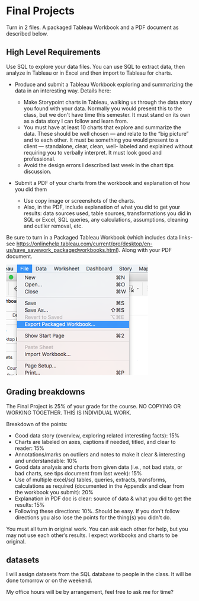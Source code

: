 
# Final Projects

Turn in 2 files. A packaged Tableau Workbook and a PDF document as described below.


## High Level Requirements

Use SQL to explore your data files. You can use SQL to extract data, then analyze in Tableau or in Excel and then import to Tableau for charts.

* Produce and submit a Tableau Workbook exploring and summarizing the data in an interesting way. Details here:

    - Make Storypoint charts in Tableau, walking us through the data story you found with your data.  Normally you would present this to the class, but we don't have time this semester. It must stand on its own as a data story I can follow and learn from.
    - You must have at least 10 charts that explore and summarize the data.  These should be well chosen — and relate to the “big picture” and to each other. It must be something you would present to a client — standalone, clear, clean, well- labeled and explained without requiring you to verbally interpret.  It must look good and professional.
    - Avoid the design errors I described last week in the chart tips discussion.

* Submit a PDF of your charts from the workbook and explanation of how you did them
    - Use copy image or screenshots of the charts.
    - Also, in the PDF, include explanation of what you did to get your results: data sources used, table sources, transformations you did in SQL or Excel, SQL queries, any calculations, assumptions, cleaning and outlier removal, etc.

Be sure to turn in a Packaged Tableau Workbook (which includes data links-see https://onlinehelp.tableau.com/current/pro/desktop/en-us/save_savework_packagedworkbooks.html).  Along with your PDF document.

<img src="assets/FinalProject-273e7.png">


## Grading breakdowns

The Final Project is 25% of your grade for the course.  NO COPYING OR WORKING TOGETHER. THIS IS INDIVIDUAL WORK.

Breakdown of the points:
* Good data story (overview, exploring related interesting facts): 15%
* Charts are labeled on axes, captions if needed, titled, and clear to reader: 15%
* Annotations/marks on outliers and notes to make it clear & interesting and understandable: 10%
* Good data analysis and charts from given data (i.e., not bad stats, or bad charts, see tips document from last week): 15%
* Use of multiple excel/sql tables, queries, extracts, transforms, calculations as required (documented in the Appendix and clear from the workbook you submit): 20%
* Explanation in PDF doc is clear: source of data & what you did to get the results: 15%
* Following these directions: 10%. Should be easy. If you don't follow directions you also lose the points for the thing(s) you didn't do.

You must all turn in original work. You can ask each other for help, but you may not use each other’s results. I expect workbooks and charts to be original.

## datasets

I will assign datasets from the SQL database to people in the class. It will be done tomorrow or on the weekend.

My office hours will be by arrangement, feel free to ask me for time?
